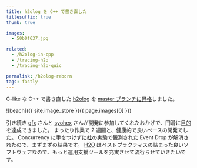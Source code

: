 ```yaml
---
title: h2olog を C++ で書き直した
titlesuffix: true
thumb: true

images:
  - 50b0f637.jpg

related:
  - /h2olog-in-cpp
  - /tracing-h2o
  - /tracing-h2o-quic

permalink: /h2olog-reborn
tags: fastly
---
```


C-like な C++ で書き直した [h2olog](https://github.com/toru/h2olog) を [master ブランチに昇格](https://github.com/toru/h2olog/pull/58)しました。

![beach]({{ site.image_store }}{{ page.images[0] }})

引き続き [gfx](https://twitter.com/__gfx__) さんと [syohex](https://twitter.com/syohex) さんが開発に参加してくれたおかげで、円滑に[目的](/h2olog-in-cpp)を達成できました。
まったり作業で 2 週間と、健康的で良いペースの開発でした。
Concurrency に手をつけずに[社](/t/fastly)の実験で観測された Event Drop が解消されたので、まずまずの結果です。
[H2O](https://h2o.examp1e.net/) はベストプラクティスの詰まった良いソフトウェアなので、もっと運用支援ツールを充実させて流行らせていきたいです。
